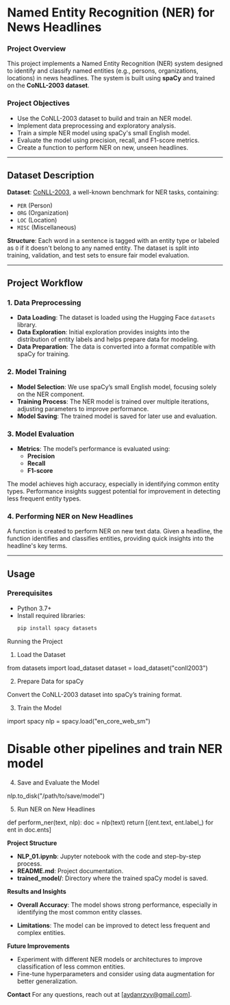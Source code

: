 # Named Entity Recognition (NER) for News Headlines

### Project Overview
This project implements a Named Entity Recognition (NER) system designed to identify and classify named entities (e.g., persons, organizations, locations) in news headlines. The system is built using **spaCy** and trained on the **CoNLL-2003 dataset**. 

### Project Objectives
- Use the CoNLL-2003 dataset to build and train an NER model.
- Implement data preprocessing and exploratory analysis.
- Train a simple NER model using spaCy's small English model.
- Evaluate the model using precision, recall, and F1-score metrics.
- Create a function to perform NER on new, unseen headlines.

---

## Dataset Description
**Dataset**: [CoNLL-2003](https://huggingface.co/datasets/conll2003), a well-known benchmark for NER tasks, containing:
- `PER` (Person)
- `ORG` (Organization)
- `LOC` (Location)
- `MISC` (Miscellaneous)

**Structure**: Each word in a sentence is tagged with an entity type or labeled as `O` if it doesn't belong to any named entity. The dataset is split into training, validation, and test sets to ensure fair model evaluation.

---

## Project Workflow

### 1. Data Preprocessing
- **Data Loading**: The dataset is loaded using the Hugging Face `datasets` library.
- **Data Exploration**: Initial exploration provides insights into the distribution of entity labels and helps prepare data for modeling.
- **Data Preparation**: The data is converted into a format compatible with spaCy for training.

### 2. Model Training
- **Model Selection**: We use spaCy’s small English model, focusing solely on the NER component.
- **Training Process**: The NER model is trained over multiple iterations, adjusting parameters to improve performance.
- **Model Saving**: The trained model is saved for later use and evaluation.

### 3. Model Evaluation
- **Metrics**: The model’s performance is evaluated using:
  - **Precision**
  - **Recall**
  - **F1-score**

The model achieves high accuracy, especially in identifying common entity types. Performance insights suggest potential for improvement in detecting less frequent entity types.

### 4. Performing NER on New Headlines
A function is created to perform NER on new text data. Given a headline, the function identifies and classifies entities, providing quick insights into the headline's key terms.

---

## Usage

### Prerequisites
- Python 3.7+
- Install required libraries:
  ```bash
  pip install spacy datasets


Running the Project
1. Load the Dataset

from datasets import load_dataset
dataset = load_dataset("conll2003")

2. Prepare Data for spaCy

Convert the CoNLL-2003 dataset into spaCy’s training format.

3. Train the Model

import spacy
nlp = spacy.load("en_core_web_sm")
# Disable other pipelines and train NER model


4. Save and Evaluate the Model

nlp.to_disk("/path/to/save/model")

5. Run NER on New Headlines

def perform_ner(text, nlp):
    doc = nlp(text)
    return [(ent.text, ent.label_) for ent in doc.ents]


**Project Structure**

- **NLP_01.ipynb**: Jupyter notebook with the code and step-by-step process.
- **README.md**: Project documentation.
- **trained_model/**: Directory where the trained spaCy model is saved.

**Results and Insights**

- **Overall Accuracy**: The model shows strong performance, especially in identifying the most common entity classes.

- **Limitations**: The model can be improved to detect less frequent and complex entities.

**Future Improvements**
- Experiment with different NER models or architectures to improve classification of less common entities.
- Fine-tune hyperparameters and consider using data augmentation for better generalization.

**Contact**
For any questions, reach out at [aydanrzyv@gmail.com].